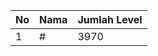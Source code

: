 | No | Nama            | Jumlah Level |
|----|-----------------|--------------|
| 1  | #    |    3970        |
